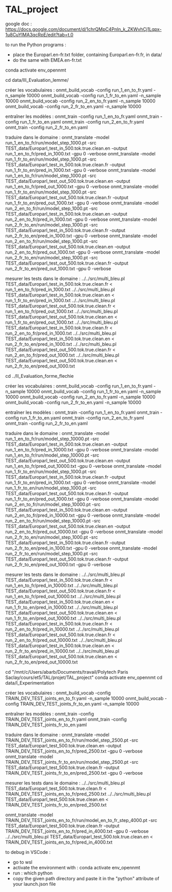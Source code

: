 # TAL_project


google doc : https://docs.google.com/document/d/1chrQMpC4Pnln_k_ZKWvhCj1Lqpx-1u8CuYIMA3qcRpE/edit?tab=t.0

to run the Python programs :
- place the Europarl.en-fr.txt folder, containing Europarl.en-fr.fr, in data/
- do the same with EMEA.en-fr.txt




conda activate env_opennmt

cd data/III_Evaluation_lemme/

créer les vocabulaires :
onmt_build_vocab -config run_1_en_to_fr.yaml -n_sample 10000
onmt_build_vocab -config run_1_fr_to_en.yaml -n_sample 10000
onmt_build_vocab -config run_2_en_to_fr.yaml -n_sample 10000
onmt_build_vocab -config run_2_fr_to_en.yaml -n_sample 10000

entraîner les modèles :
onmt_train -config run_1_en_to_fr.yaml
onmt_train -config run_1_fr_to_en.yaml
onmt_train -config run_2_en_to_fr.yaml
onmt_train -config run_2_fr_to_en.yaml

traduire dans le domaine :
onmt_translate -model run_1_en_to_fr/run/model_step_1000.pt -src TEST_data/Europarl_test_in_500.tok.true.clean.en -output run_1_en_to_fr/pred_in_1000.txt -gpu 0 -verbose
onmt_translate -model run_1_fr_to_en/run/model_step_1000.pt -src TEST_data/Europarl_test_in_500.tok.true.clean.fr -output run_1_fr_to_en/pred_in_1000.txt -gpu 0 -verbose
onmt_translate -model run_1_en_to_fr/run/model_step_1000.pt -src TEST_data/Europarl_test_out_500.tok.true.clean.en -output run_1_en_to_fr/pred_out_1000.txt -gpu 0 -verbose
onmt_translate -model run_1_fr_to_en/run/model_step_1000.pt -src TEST_data/Europarl_test_out_500.tok.true.clean.fr -output run_1_fr_to_en/pred_out_1000.txt -gpu 0 -verbose
onmt_translate -model run_2_en_to_fr/run/model_step_1000.pt -src TEST_data/Europarl_test_in_500.tok.true.clean.en -output run_2_en_to_fr/pred_in_1000.txt -gpu 0 -verbose
onmt_translate -model run_2_fr_to_en/run/model_step_1000.pt -src TEST_data/Europarl_test_in_500.tok.true.clean.fr -output run_2_fr_to_en/pred_in_1000.txt -gpu 0 -verbose
onmt_translate -model run_2_en_to_fr/run/model_step_1000.pt -src TEST_data/Europarl_test_out_500.tok.true.clean.en -output run_2_en_to_fr/pred_out_1000.txt -gpu 0 -verbose
onmt_translate -model run_2_fr_to_en/run/model_step_1000.pt -src TEST_data/Europarl_test_out_500.tok.true.clean.fr -output run_2_fr_to_en/pred_out_1000.txt -gpu 0 -verbose

mesurer les tests dans le domaine :
../../src/multi_bleu.pl TEST_data/Europarl_test_in_500.tok.true.clean.fr < run_1_en_to_fr/pred_in_1000.txt
../../src/multi_bleu.pl TEST_data/Europarl_test_in_500.tok.true.clean.en < run_1_fr_to_en/pred_in_1000.txt
../../src/multi_bleu.pl TEST_data/Europarl_test_out_500.tok.true.clean.fr < run_1_en_to_fr/pred_out_1000.txt
../../src/multi_bleu.pl TEST_data/Europarl_test_out_500.tok.true.clean.en < run_1_fr_to_en/pred_out_1000.txt
../../src/multi_bleu.pl TEST_data/Europarl_test_in_500.tok.true.clean.fr < run_2_en_to_fr/pred_in_1000.txt
../../src/multi_bleu.pl TEST_data/Europarl_test_in_500.tok.true.clean.en < run_2_fr_to_en/pred_in_1000.txt
../../src/multi_bleu.pl TEST_data/Europarl_test_out_500.tok.true.clean.fr < run_2_en_to_fr/pred_out_1000.txt
../../src/multi_bleu.pl TEST_data/Europarl_test_out_500.tok.true.clean.en < run_2_fr_to_en/pred_out_1000.txt





cd ../II_Evaluation_forme_flechie

créer les vocabulaires :
onmt_build_vocab -config run_1_en_to_fr.yaml -n_sample 10000
onmt_build_vocab -config run_1_fr_to_en.yaml -n_sample 10000
onmt_build_vocab -config run_2_en_to_fr.yaml -n_sample 10000
onmt_build_vocab -config run_2_fr_to_en.yaml -n_sample 10000

entraîner les modèles :
onmt_train -config run_1_en_to_fr.yaml
onmt_train -config run_1_fr_to_en.yaml
onmt_train -config run_2_en_to_fr.yaml
onmt_train -config run_2_fr_to_en.yaml

traduire dans le domaine :
onmt_translate -model run_1_en_to_fr/run/model_step_10000.pt -src TEST_data/Europarl_test_in_500.tok.true.clean.en -output run_1_en_to_fr/pred_in_10000.txt -gpu 0 -verbose
onmt_translate -model run_1_en_to_fr/run/model_step_10000.pt -src TEST_data/Europarl_test_out_500.tok.true.clean.en -output run_1_en_to_fr/pred_out_10000.txt -gpu 0 -verbose
onmt_translate -model run_1_fr_to_en/run/model_step_1000.pt -src TEST_data/Europarl_test_in_500.tok.true.clean.fr -output run_1_fr_to_en/pred_in_1000.txt -gpu 0 -verbose
onmt_translate -model run_1_fr_to_en/run/model_step_1000.pt -src TEST_data/Europarl_test_out_500.tok.true.clean.fr -output run_1_fr_to_en/pred_out_1000.txt -gpu 0 -verbose
onmt_translate -model run_2_en_to_fr/run/model_step_10000.pt -src TEST_data/Europarl_test_in_500.tok.true.clean.en -output run_2_en_to_fr/pred_in_10000.txt -gpu 0 -verbose
onmt_translate -model run_2_en_to_fr/run/model_step_10000.pt -src TEST_data/Europarl_test_out_500.tok.true.clean.en -output run_2_en_to_fr/pred_out_10000.txt -gpu 0 -verbose
onmt_translate -model run_2_fr_to_en/run/model_step_1000.pt -src TEST_data/Europarl_test_in_500.tok.true.clean.fr -output run_2_fr_to_en/pred_in_1000.txt -gpu 0 -verbose
onmt_translate -model run_2_fr_to_en/run/model_step_1000.pt -src TEST_data/Europarl_test_out_500.tok.true.clean.fr -output run_2_fr_to_en/pred_out_1000.txt -gpu 0 -verbose

mesurer les tests dans le domaine :
../../src/multi_bleu.pl TEST_data/Europarl_test_in_500.tok.true.clean.fr < run_1_en_to_fr/pred_in_10000.txt
../../src/multi_bleu.pl TEST_data/Europarl_test_out_500.tok.true.clean.fr < run_1_en_to_fr/pred_out_10000.txt
../../src/multi_bleu.pl TEST_data/Europarl_test_in_500.tok.true.clean.en < run_1_fr_to_en/pred_in_10000.txt
../../src/multi_bleu.pl TEST_data/Europarl_test_out_500.tok.true.clean.en < run_1_fr_to_en/pred_out_10000.txt
../../src/multi_bleu.pl TEST_data/Europarl_test_in_500.tok.true.clean.fr < run_2_en_to_fr/pred_in_10000.txt
../../src/multi_bleu.pl TEST_data/Europarl_test_out_500.tok.true.clean.fr < run_2_en_to_fr/pred_out_10000.txt
../../src/multi_bleu.pl TEST_data/Europarl_test_in_500.tok.true.clean.en < run_2_fr_to_en/pred_in_10000.txt
../../src/multi_bleu.pl TEST_data/Europarl_test_out_500.tok.true.clean.en < run_2_fr_to_en/pred_out_10000.txt




cd "/mnt/c/Users/abarb/Documents/travail/Polytech Paris Saclay/cours/et5/TAL/projet/TAL_project"
conda activate env_opennmt
cd data/I_Experimentation

créer les vocabulaires :
onmt_build_vocab -config TRAIN_DEV_TEST_joints_en_to_fr.yaml -n_sample 10000
onmt_build_vocab -config TRAIN_DEV_TEST_joints_fr_to_en.yaml -n_sample 10000

entraîner les modèles :
onmt_train -config TRAIN_DEV_TEST_joints_en_to_fr.yaml
onmt_train -config TRAIN_DEV_TEST_joints_fr_to_en.yaml

traduire dans le domaine :
onmt_translate -model TRAIN_DEV_TEST_joints_en_to_fr/run/model_step_2500.pt -src TEST_data/Europarl_test_500.tok.true.clean.en -output TRAIN_DEV_TEST_joints_en_to_fr/pred_2500.txt -gpu 0 -verbose
onmt_translate -model TRAIN_DEV_TEST_joints_fr_to_en/run/model_step_2500.pt -src TEST_data/Europarl_test_500.tok.true.clean.fr -output TRAIN_DEV_TEST_joints_fr_to_en/pred_2500.txt -gpu 0 -verbose

mesurer les tests dans le domaine :
../../src/multi_bleu.pl TEST_data/Europarl_test_500.tok.true.clean.fr < TRAIN_DEV_TEST_joints_en_to_fr/pred_2500.txt
../../src/multi_bleu.pl TEST_data/Europarl_test_500.tok.true.clean.en < TRAIN_DEV_TEST_joints_fr_to_en/pred_2500.txt













onmt_translate -model TRAIN_DEV_TEST_joints_en_to_fr/run/model_en_to_fr_step_4000.pt -src TEST_data/Europarl_test_500.tok.true.clean.fr -output TRAIN_DEV_TEST_joints_en_to_fr/pred_in_4000.txt -gpu 0 -verbose
../../src/multi_bleu.pl TEST_data/Europarl_test_500.tok.true.clean.en < TRAIN_DEV_TEST_joints_en_to_fr/pred_in_4000.txt



to debug in VSCode :
- go to wsl
- activate the environment with : conda activate env_opennmt
- run : which python
- copy the given path directory and paste it in the "python" attribute of your launch.json file